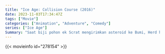 ```yaml
---
title: "Ice Age: Collision Course (2016)"
date: 2023-11-03T17:34:47Z
tags: ["Movie"]
categories: ["Animation", "Adventure", "Comedy"]
series: ["Ice Age"]
Summary: "Saat biji pohon ek Scrat mengirimkan asteroid ke Bumi, Herd harus menemukan cara untuk menghentikan asteroid tersebut menghantam Bumi dengan bantuan temannya yang kembali."
---
```


<mux-player stream-type="on-demand"
src="https://kp3d-my.sharepoint.com/personal/ryoo_kp3d_onmicrosoft_com/_layouts/15/download.aspx?share=EZ656IUW0LNOlM-jQ2gBZ3ABln4iDoDUED_7puMybjzDLg" prefer-playback="mse" controls>

</mux-player>


{{< movieinfo id="278154" >}}

<script src="https://cdn.jsdelivr.net/npm/@mux/mux-player"></script>

 <script type="application/ld+json ">
{
"@context": "https://schema.org/",
"@type": "VideoObject",
"name": "Ice Age: Collision Course",
"contentUrl": "https://stream.mux.com/PYbtEdOfwdktdVz6SlmaP71AfEeeGDkiysOe688CrvI.m3u8",
"thumbnailUrl": "https://www.themoviedb.org/t/p/original/jvDKir3zpeShUQ3ILfvoPgtp7B4.jpg?width=314&fit_mode=preserve&time=25",
"uploadDate": "2023-11-03T17:34:47Z",
}

</script>
